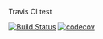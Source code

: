 Travis CI test

[![Build Status](https://travis-ci.com/itsanr-oris/travis-ci.svg?branch=master)](https://travis-ci.com/itsanr-oris/travis-ci)
[![codecov](https://codecov.io/gh/itsanr-oris/travis-ci/branch/master/graph/badge.svg)](https://codecov.io/gh/itsanr-oris/travis-ci)

